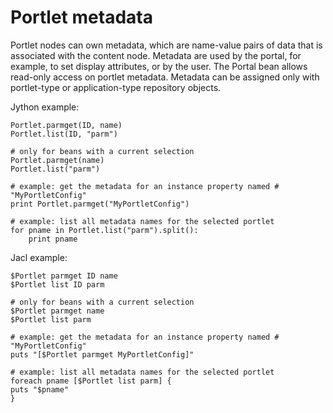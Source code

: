 # Portlet metadata

Portlet nodes can own metadata, which are name-value pairs of data that is associated with the content node. Metadata are used by the portal, for example, to set display attributes, or by the user. The Portal bean allows read-only access on portlet metadata. Metadata can be assigned only with portlet-type or application-type repository objects.

Jython example:

```
Portlet.parmget(ID, name)
Portlet.list(ID, "parm")

# only for beans with a current selection
Portlet.parmget(name)
Portlet.list("parm")

# example: get the metadata for an instance property named #
"MyPortletConfig"
print Portlet.parmget("MyPortletConfig")

# example: list all metadata names for the selected portlet
for pname in Portlet.list("parm").split():
    print pname
```

Jacl example:

```
$Portlet parmget ID name
$Portlet list ID parm

# only for beans with a current selection
$Portlet parmget name
$Portlet list parm

# example: get the metadata for an instance property named # "MyPortletConfig"
puts "[$Portlet parmget MyPortletConfig]"

# example: list all metadata names for the selected portlet
foreach pname [$Portlet list parm] {
puts "$pname" 
}
```



